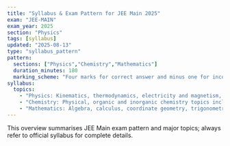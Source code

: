 ```yaml
---
title: "Syllabus & Exam Pattern for JEE Main 2025"
exam: "JEE-MAIN"
exam_year: 2025
section: "Physics"
tags: [syllabus]
updated: "2025-08-13"
type: "syllabus_pattern"
pattern:
  sections: ["Physics","Chemistry","Mathematics"]
  duration_minutes: 180
  marking_scheme: "Four marks for correct answer and minus one for incorrect answer"
syllabus:
  topics:
    - "Physics: Kinematics, thermodynamics, electricity and magnetism, optics, modern physics"
    - "Chemistry: Physical, organic and inorganic chemistry topics including equilibrium, hydrocarbons, coordination compounds"
    - "Mathematics: Algebra, calculus, coordinate geometry, trigonometry, probability"
---
```


This overview summarises JEE Main exam pattern and major topics; always refer to official syllabus for complete details.
